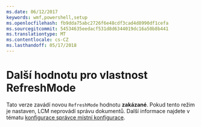 ```yaml
---
ms.date: 06/12/2017
keywords: wmf,powershell,setup
ms.openlocfilehash: fb9dda75abc2726f6e48cdf3cad4d8990df1cefa
ms.sourcegitcommit: 54534635eedacf531d8d6344019dc16a50b8b441
ms.translationtype: MT
ms.contentlocale: cs-CZ
ms.lasthandoff: 05/17/2018
---
```

# <a name="additional-value-for-refreshmode-property"></a>Další hodnotu pro vlastnost RefreshMode

Tato verze zavádí novou `RefreshMode` hodnotu **zakázané**. Pokud tento režim je nastaven, LCM neprovádí správu dokumentů. Další informace najdete v tématu [konfigurace správce místní konfigurace](https://msdn.microsoft.com/powershell/dsc/metaconfig).
